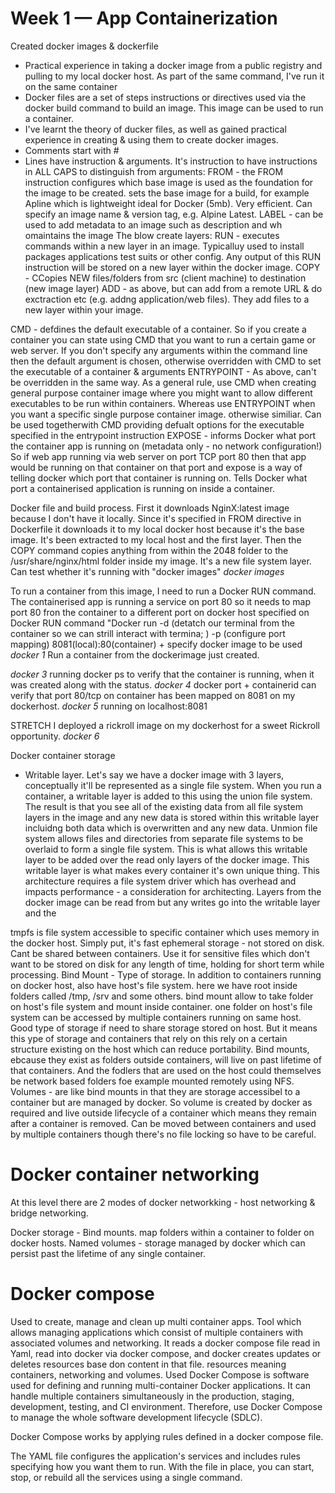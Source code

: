 # Week 1 — App Containerization

Created docker images & dockerfile
- Practical experience in taking a docker image from a public registry and pulling to my local docker host. As part of the same command, I've run it on the same container
- Docker files are a set of steps instructions or directives used via the docker build command to build an image. This image can be used to run a container. 
- I've learnt the theory of ducker files, as well as gained practical experience in creating & using them to create docker images. 
-  Comments start with #
-  Lines have instruction & arguments. It's instruction to have instructions in ALL CAPS to distinguish from arguments:
FROM - the FROM instruction configures which base image is used as the foundation for the image to be created.  sets the base image for a build, for example Apline which is lightweight ideal for Docker (5mb). Very efficient. Can specify an image name & version tag, e.g. Alpine Latest. 
LABEL - can be used to add metadata to an image such as description and wh omaintains the image
The blow create layers:
RUN - executes commands within a new layer in an image. Typicalluy used to install packages applications test suits or other config. Any output of this RUN instruction will be stored on a new layer within the docker image. 
COPY - CCopies NEW files/folders from src (client machine) to destination (new image layer)
ADD - as above, but can add from a remote URL & do exctraction etc (e.g. addng application/web files). They add files to a new layer within your image. 

CMD - defdines the default executable of a container. So if you create a container you can state using CMD that you want to run a certain game or web server. If you don't specify any arguments within the command line then the default argument is chosen, otherwise overridden with CMD to set the executable of a container & arguments
ENTRYPOINT - As above, can't be overridden in the same way. As a general rule, use CMD when creating general purpose container image where you might want to allow different executables to be run within containers. Whereas use ENTRYPOINT when you want a specific single purpose container image. otherwise similiar. Can be used togetherwith CMD providing defualt options for the executable specified in the entrypoint instruction
EXPOSE - informs Docker what port the container app is running on (metadata only - no network configuration!) So if web app running via web server on port TCP port 80 then that app would be running on that container on that port and expose is a way of telling docker which port that container is running on. Tells Docker what port a containerised application is running on inside a container. 

Docker file and build process. First it downloads NginX:latest image because I don't have it locally. Since it's specified in FROM directive in Dockerfile it downloads it to my local docker host because it's the base image. It's been extracted to my local host and the first layer. Then the COPY command copies anything from within the 2048 folder to the /usr/share/nginx/html folder inside my image. It's a new file system layer. 
Can test whether it's running with "docker images" *docker images*

To run a container from this image, I need to run a Docker RUN command. The containerised app is running a service on port 80 so it needs to map port 80 fron the container to a different port on docker host specified on Docker RUN command "Docker run -d (detatch our terminal from the container so we can strill interact with termina; ) -p (configure port mapping) 8081(local):80(container) + specify docker image to be used 
*docker 1* Run a container from the dockerimage just created. 

*docker 3* running docker ps to verify that the container is running, when it was created along with the status. 
*docker 4* docker port + containerid can verify that port 80/tcp on container has been mapped on 8081 on my dockerhost. 
*docker 5* running on localhost:8081 


STRETCH I deployed a rickroll image on my dockerhost for a sweet Rickroll opportunity. *docker 6*



Docker container storage 
- Writable layer. Let's say we have a docker image with 3 layers, conceptually it'll be represented as a single file system. When you run a container, a writable layer is added to this using the union file system. The result is that you see all of the existing data from all file system layers in the image and any new data is stored within this writable layer incluidng both data which is overwritten and any new data. 
Unmion file system allows files and directories from separate file systems to be overlaid to form a single file system. This is what allows this writable layer to be added over the read only layers of the docker image. This writable layer is what makes every container it's own unique thing. This architecture requires a file system driver which has overhead and impacts performance - a consideration for architecting. 
Layers from the docker image can be read from but any writes go into the writable layer and the 

tmpfs is file system accessible to specific container which uses memory in the docker host. Simply put, it's fast ephemeral storage - not stored on disk. Cant be shared between containers. Use it for sensitive files which don't want to be stored on disk for any length of time, holding for short term while processing. 
Bind Mount - Type of storage. In addition to containers running on docker host, also have host's file system. here we have root inside folders called /tmp, /srv and some others. bind mount allow to take folder on host's file system and mount inside container. one folder on host's file system can be accessed by multiple containers running on same host. Good type of storage if need to share storage stored on host. But it means this ype of storage and containers that rely on this rely on a certain structure existing on the host which can reduce portability. Bind mounts, ebcause they exist as folders outside containers, will live on past lifetime of that containers. And the fodlers that are used on the host could themselves be network based folders foe example mounted remotely using NFS. 
Volumes - are like bind mounts in that they are storage accessibel to a container but are managed by docker. So volume is created by docker as required and live outside lifecycle of a container which means they remain after a container is removed. Can be moved between containers and used by multiple containers though there's no file locking so have to be careful. 


# Docker container networking 
At this level there are 2 modes of docker networkking - host networking & bridge networking. 

Docker storage - Bind mounts. map folders within a container to folder on docker hosts. Named volumes - storage managed by docker which can persist past the lifetime of any single container. 

# Docker compose
Used to create, manage and clean up multi container apps. Tool which allows managing applications which consist of multiple containers with associated volumes and networking. It reads a docker compose file read in Yaml, read into docker via docker compose, and docker creates updates or deletes resources base don content in that file. resources meaning containers, networking and volumes. 
Used Docker Compose is software used for defining and running multi-container Docker applications. It can handle multiple containers simultaneously in the production, staging, development, testing, and CI environment. Therefore, use Docker Compose to manage the whole software development lifecycle (SDLC).

Docker Compose works by applying rules defined in a docker compose file.

The YAML file configures the application's services and includes rules specifying how you want them to run. With the file in place, you can start, stop, or rebuild all the services using a single command.
